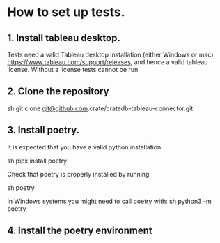 # How to set up tests.

## 1. Install tableau desktop.
Tests need a valid Tableau desktop installation (either Windows or mac) https://www.tableau.com/support/releases, and
hence a valid tableau license. Without a license tests cannot be run.


## 2. Clone the repository
sh
git clone git@github.com:crate/cratedb-tableau-connector.git


## 3. Install poetry.
It is expected that you have a valid python installation.

sh
pipx install poetry


Check that poetry is properly installed by running

sh
poetry


In Windows systems you might need to call poetry with:
sh
python3 -m poetry


## 4. Install the poetry environment